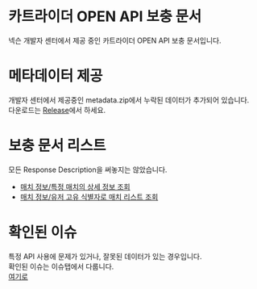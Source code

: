# 카트라이더 OPEN API 보충 문서
넥슨 개발자 센터에서 제공 중인 카트라이더 OPEN API 보충 문서입니다.
# 메타데이터 제공
개발자 센터에서 제공중인 metadata.zip에서 누락된 데이터가 추가되어 있습니다.  
다운로드는 [Release](https://github.com/zxc010613/kartrider-open-api-docs/releases)에서 하세요.
# 보충 문서 리스트
모든 Response Description을 써놓지는 않았습니다.  
+ [매치 정보/특정 매치의 상세 정보 조회](./docs/매치-정보/특정-매치의-상세-정보-조회.md)
+ [매치 정보/유저 고유 식별자로 매치 리스트 조회](./docs/매치-정보/유저-고유-식별자로-매치-리스트-조회.md)

# 확인된 이슈
특정 API 사용에 문제가 있거나, 잘못된 데이터가 있는 경우입니다.  
확인된 이슈는 이슈탭에서 다룹니다.  
[여기로](https://github.com/zxc010613/kartrider-open-api-docs/issues)
